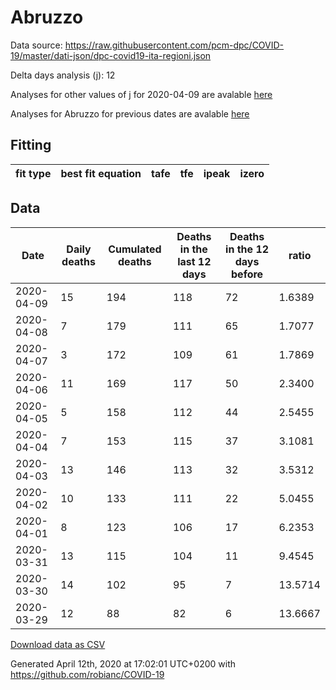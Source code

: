 # Abruzzo

Data source: https://raw.githubusercontent.com/pcm-dpc/COVID-19/master/dati-json/dpc-covid19-ita-regioni.json

Delta days analysis (j): 12

Analyses for other values of j for 2020-04-09 are avalable [here](../2020-04-09/README.md)

Analyses for Abruzzo for previous dates are avalable [here](../README.md)

## Fitting 
|fit type|best fit equation|tafe|tfe|ipeak|izero|
|-------|-----|--------|------|---|---|

## Data
|Date|Daily deaths|Cumulated deaths|Deaths in the last 12 days|Deaths in the 12 days before|ratio|
|----|----------|-----------|-------|--------------------|-----|
|2020-04-09|15|194|118|72|1.6389|
|2020-04-08|7|179|111|65|1.7077|
|2020-04-07|3|172|109|61|1.7869|
|2020-04-06|11|169|117|50|2.3400|
|2020-04-05|5|158|112|44|2.5455|
|2020-04-04|7|153|115|37|3.1081|
|2020-04-03|13|146|113|32|3.5312|
|2020-04-02|10|133|111|22|5.0455|
|2020-04-01|8|123|106|17|6.2353|
|2020-03-31|13|115|104|11|9.4545|
|2020-03-30|14|102|95|7|13.5714|
|2020-03-29|12|88|82|6|13.6667|

[Download data as CSV](COVID-19_abruzzo_j12_2020-04-09.csv)

Generated April 12th, 2020 at 17:02:01 UTC+0200 with https://github.com/robianc/COVID-19
